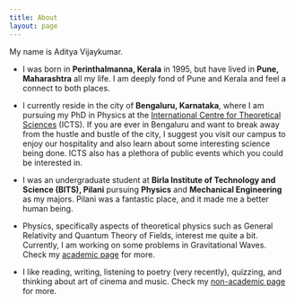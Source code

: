 ```yaml
---
title: About
layout: page
---
```



My name is Aditya Vijaykumar.

- I was born in **Perinthalmanna, Kerala** in 1995, but have lived in **Pune, Maharashtra** all my life. I am deeply fond of Pune and Kerala and feel a connect to both places.

- I currently reside in the city of **Bengaluru, Karnataka**, where I am pursuing my PhD in Physics at the [International Centre for Theoretical Sciences](https://icts.res.in/) (ICTS). If you are ever in Bengaluru and want to break away from the hustle and bustle of the city, I suggest you visit our campus to enjoy our hospitality and also learn about some interesting science being done. ICTS also has a plethora of public events which you could be interested in.

- I was an undergraduate student at **Birla Institute of Technology and Science (BITS), Pilani** pursuing **Physics** and **Mechanical Engineering** as my majors. Pilani was a fantastic place, and it made me a better human being. 

- Physics, specifically aspects of theoretical physics such as General Relativity and Quantum Theory of Fields, interest me quite a bit. Currently, I am working on some problems in Gravitational Waves. Check my [academic page](https://adivijaykumar.github.io/academic/) for more.

- I like reading, writing, listening to poetry (very recently), quizzing, and thinking about art of cinema and music. Check my [non-academic page](https://adivijaykumar.github.io/nonacademic/) for more.
